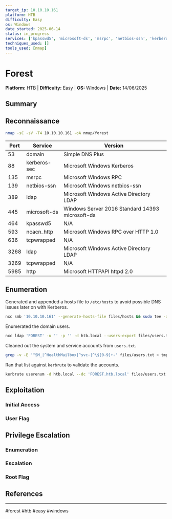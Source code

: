 ```yaml
---
target_ip: 10.10.10.161
platform: HTB
difficulty: Easy
os: Windows
date_started: 2025-06-14
status: in_progress
services: ['kpasswd5', 'microsoft-ds', 'msrpc', 'netbios-ssn', 'kerberos-sec', 'domain', 'ldap', 'ncacn_http', 'http', 'tcpwrapped']
techniques_used: []
tools_used: [nmap]
---
```


# Forest

**Platform:** HTB | **Difficulty:** Easy | **OS:** Windows | **Date:** 14/06/2025

## Summary

## Reconnaissance

```bash
nmap -sC -sV -T4 10.10.10.161 -oA nmap/forest
```

| Port | Service | Version |
|------|---------|---------|
| 53 | domain | Simple DNS Plus |
| 88 | kerberos-sec | Microsoft Windows Kerberos |
| 135 | msrpc | Microsoft Windows RPC |
| 139 | netbios-ssn | Microsoft Windows netbios-ssn |
| 389 | ldap | Microsoft Windows Active Directory LDAP |
| 445 | microsoft-ds | Windows Server 2016 Standard 14393 microsoft-ds |
| 464 | kpasswd5 | N/A |
| 593 | ncacn_http | Microsoft Windows RPC over HTTP 1.0 |
| 636 | tcpwrapped | N/A |
| 3268 | ldap | Microsoft Windows Active Directory LDAP |
| 3269 | tcpwrapped | N/A |
| 5985 | http | Microsoft HTTPAPI httpd 2.0 |

## Enumeration

Generated and appended a hosts file to `/etc/hosts` to avoid possible DNS issues later on with Kerberos.
```bash
nxc smb '10.10.10.161' --generate-hosts-file files/hosts && sudo tee -a /etc/hosts < files/hosts
```

Enumerated the domain users.
```bash
nxc ldap 'FOREST' -u '' -p '' -d htb.local --users-export files/users.txt
```

Cleaned out the system and service accounts from `users.txt`.
```bash
grep -v -E '^SM_|^HealthMailbox|^svc-|^\$[0-9]+-' files/users.txt > tmp && mv tmp files/users.txt
```

Ran that list against `kerbrute` to validate the accounts.
```bash
kerbrute userenum -d htb.local --dc 'FOREST.htb.local' files/users.txt | grep "VALID USERNAME" | awk '{print $7}' | cut -d'@' -f1 > files/valid_users.txt
```




## Exploitation

### Initial Access

### User Flag

## Privilege Escalation

### Enumeration

### Escalation

### Root Flag

## References

---
#forest #htb #easy #windows